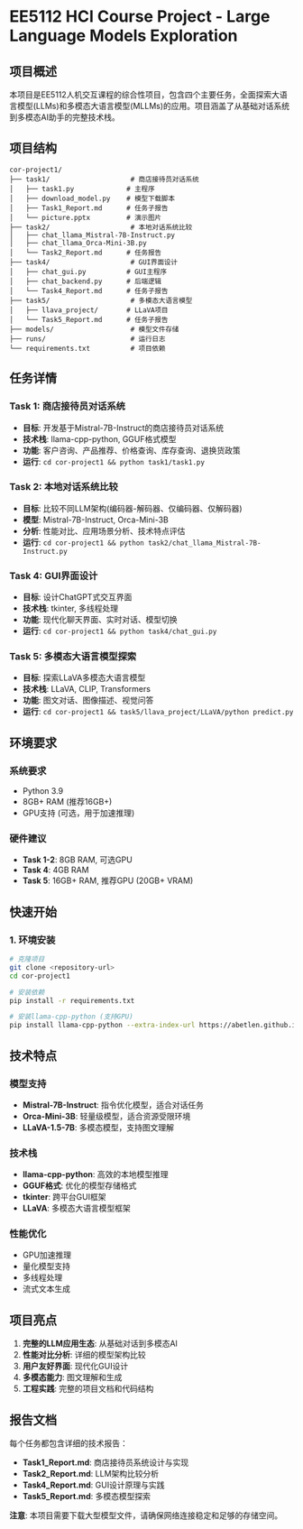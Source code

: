 # EE5112 HCI Course Project - Large Language Models Exploration

## 项目概述

本项目是EE5112人机交互课程的综合性项目，包含四个主要任务，全面探索大语言模型(LLMs)和多模态大语言模型(MLLMs)的应用。项目涵盖了从基础对话系统到多模态AI助手的完整技术栈。

## 项目结构

```
cor-project1/
├── task1/                    # 商店接待员对话系统
│   ├── task1.py             # 主程序
│   ├── download_model.py    # 模型下载脚本
│   ├── Task1_Report.md      # 任务子报告
│   └── picture.pptx         # 演示图片
├── task2/                    # 本地对话系统比较
│   ├── chat_llama_Mistral-7B-Instruct.py
│   ├── chat_llama_Orca-Mini-3B.py
│   └── Task2_Report.md      # 任务报告
├── task4/                    # GUI界面设计
│   ├── chat_gui.py          # GUI主程序
│   ├── chat_backend.py      # 后端逻辑
│   └── Task4_Report.md      # 任务子报告
├── task5/                    # 多模态大语言模型
│   ├── llava_project/       # LLaVA项目
│   └── Task5_Report.md      # 任务子报告
├── models/                   # 模型文件存储
├── runs/                     # 运行日志
└── requirements.txt          # 项目依赖
```

## 任务详情

### Task 1: 商店接待员对话系统
- **目标**: 开发基于Mistral-7B-Instruct的商店接待员对话系统
- **技术栈**: llama-cpp-python, GGUF格式模型
- **功能**: 客户咨询、产品推荐、价格查询、库存查询、退换货政策
- **运行**: `cd cor-project1 && python task1/task1.py`

### Task 2: 本地对话系统比较
- **目标**: 比较不同LLM架构(编码器-解码器、仅编码器、仅解码器)
- **模型**: Mistral-7B-Instruct, Orca-Mini-3B
- **分析**: 性能对比、应用场景分析、技术特点评估
- **运行**: `cd cor-project1 && python task2/chat_llama_Mistral-7B-Instruct.py`

### Task 4: GUI界面设计
- **目标**: 设计ChatGPT式交互界面
- **技术栈**: tkinter, 多线程处理
- **功能**: 现代化聊天界面、实时对话、模型切换
- **运行**: `cd cor-project1 && python task4/chat_gui.py`

### Task 5: 多模态大语言模型探索
- **目标**: 探索LLaVA多模态大语言模型
- **技术栈**: LLaVA, CLIP, Transformers
- **功能**: 图文对话、图像描述、视觉问答
- **运行**: `cd cor-project1 && task5/llava_project/LLaVA/python predict.py`

## 环境要求

### 系统要求
- Python 3.9
- 8GB+ RAM (推荐16GB+)
- GPU支持 (可选，用于加速推理)

### 硬件建议
- **Task 1-2**: 8GB RAM, 可选GPU
- **Task 4**: 4GB RAM
- **Task 5**: 16GB+ RAM, 推荐GPU (20GB+ VRAM)

## 快速开始

### 1. 环境安装
```bash
# 克隆项目
git clone <repository-url>
cd cor-project1

# 安装依赖
pip install -r requirements.txt

# 安装llama-cpp-python (支持GPU)
pip install llama-cpp-python --extra-index-url https://abetlen.github.io/llama-cpp-python/whl/cu121
```

## 技术特点

### 模型支持
- **Mistral-7B-Instruct**: 指令优化模型，适合对话任务
- **Orca-Mini-3B**: 轻量级模型，适合资源受限环境
- **LLaVA-1.5-7B**: 多模态模型，支持图文理解

### 技术栈
- **llama-cpp-python**: 高效的本地模型推理
- **GGUF格式**: 优化的模型存储格式
- **tkinter**: 跨平台GUI框架
- **LLaVA**: 多模态大语言模型框架

### 性能优化
- GPU加速推理
- 量化模型支持
- 多线程处理
- 流式文本生成

## 项目亮点

1. **完整的LLM应用生态**: 从基础对话到多模态AI
2. **性能对比分析**: 详细的模型架构比较
3. **用户友好界面**: 现代化GUI设计
4. **多模态能力**: 图文理解和生成
5. **工程实践**: 完整的项目文档和代码结构

## 报告文档

每个任务都包含详细的技术报告：
- **Task1_Report.md**: 商店接待员系统设计与实现
- **Task2_Report.md**: LLM架构比较分析
- **Task4_Report.md**: GUI设计原理与实践
- **Task5_Report.md**: 多模态模型探索


**注意**: 本项目需要下载大型模型文件，请确保网络连接稳定和足够的存储空间。
